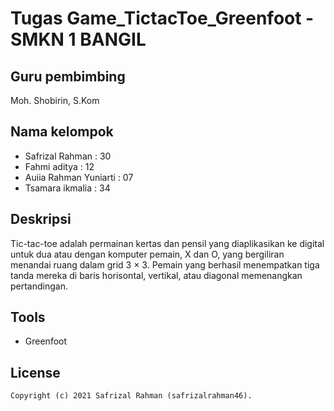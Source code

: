 # Tugas Game_TictacToe_Greenfoot - SMKN 1 BANGIL

## Guru pembimbing 
  Moh. Shobirin, S.Kom

## Nama kelompok
  * Safrizal Rahman : 30 
  * Fahmi aditya : 12 
  * Auiia Rahman Yuniarti : 07
  * Tsamara ikmalia : 34

        
## Deskripsi 
   Tic-tac-toe adalah permainan kertas dan pensil yang diaplikasikan ke digital untuk dua atau dengan komputer pemain, X dan O, yang bergiliran menandai ruang dalam grid    3 × 3. Pemain yang berhasil menempatkan tiga tanda mereka di baris horisontal, vertikal, atau diagonal memenangkan pertandingan. 


## Tools 
* Greenfoot


License
-------
    Copyright (c) 2021 Safrizal Rahman (safrizalrahman46).
